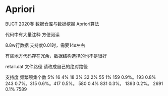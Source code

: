 # Apriori
BUCT 2020春 数据仓库与数据挖掘 Apriori算法

代码中有大量注释 方便阅读 

8.8w行数据 支持度0.01时，需要14s左右

有些地方代码存在冗余，数据结构选择的也不是很好

retail.dat 文件路径 请改成自己的绝对路径

支持度 频繁项集个数
5%   16
4%   18
3%   32
2%   55
1%   159
0.9%。193
0.8%    243
0.7%。315
0.6%。417
0.5%。 580
0.4%     831
0.3%。 1393
0.2%。 2691
0.1%    7589
